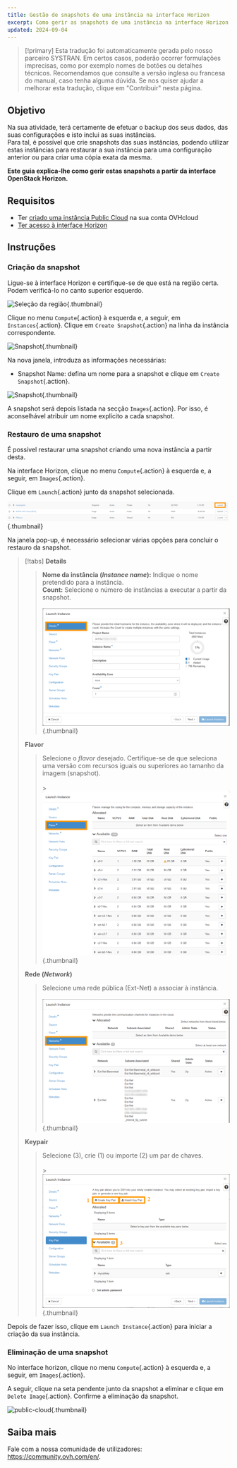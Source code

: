 ```yaml
---
title: Gestão de snapshots de uma instância na interface Horizon
excerpt: Como gerir as snapshots de uma instância na interface Horizon
updated: 2024-09-04
---
```


> [!primary]
> Esta tradução foi automaticamente gerada pelo nosso parceiro SYSTRAN. Em certos casos, poderão ocorrer formulações imprecisas, como por exemplo nomes de botões ou detalhes técnicos. Recomendamos que consulte a versão inglesa ou francesa do manual, caso tenha alguma dúvida. Se nos quiser ajudar a melhorar esta tradução, clique em "Contribuir" nesta página.
>

## Objetivo

Na sua atividade, terá certamente de efetuar o backup dos seus dados, das suas configurações e isto inclui as suas instâncias.<br>
Para tal, é possível que crie snapshots das suas instâncias, podendo utilizar estas instâncias para restaurar a sua instância para uma configuração anterior ou para criar uma cópia exata da mesma.

**Este guia explica-lhe como gerir estas snapshots a partir da interface OpenStack Horizon.**

## Requisitos

- Ter [criado uma instância Public Cloud](/pages/public_cloud/compute/public-cloud-first-steps) na sua conta OVHcloud
- [Ter acesso à interface Horizon](/pages/public_cloud/compute/introducing_horizon)

## Instruções

### Criação da snapshot

Ligue-se à interface Horizon e certifique-se de que está na região certa. Podem verificá-lo no canto superior esquerdo. 

![Seleção da região](images/region2021.png){.thumbnail}

Clique no menu `Compute`{.action} à esquerda e, a seguir, em `Instances`{.action}. Clique em `Create Snapshot`{.action} na linha da instância correspondente.

![Snapshot](images/createsnapshot.png){.thumbnail}

Na nova janela, introduza as informações necessárias:

* Snapshot Name: defina um nome para a snapshot e clique em `Create Snapshot`{.action}.

![Snapshot](images/createsnapshot2.png){.thumbnail}

A snapshot será depois listada na secção `Images`{.action}. Por isso, é aconselhável atribuir um nome explícito a cada snapshot.

### Restauro de uma snapshot

É possível restaurar uma snapshot criando uma nova instância a partir desta.

Na interface Horizon, clique no menu `Compute`{.action} à esquerda e, a seguir, em `Images`{.action}.

Clique em `Launch`{.action} junto da snapshot selecionada.

![restore snapshot](images/restoresnapshot.png){.thumbnail}

Na janela pop-up, é necessário selecionar várias opções para concluir o restauro da snapshot.

> [!tabs]
> **Details**
>>
>> **Nome da instância (*Instance name*):** Indique o nome pretendido para a instância.<br>
>> **Count:** Selecione o número de instâncias a executar a partir da snapshot.<br><br>
>>![snapshot](images/restoresnapshot1.png){.thumbnail}<br>
>>
> **Flavor**
>>
>> Selecione o *flavor* desejado. Certifique-se de que seleciona uma versão com recursos iguais ou superiores ao tamanho da imagem (snapshot).<br><br>>
>>![network](images/restoresnapshot2.png){.thumbnail}<br>
>>
> **Rede (*Network*)**
>>
>> Selecione uma rede pública (Ext-Net) a associar à instância.<br><br>
>>![network](images/restoresnapshot3.png){.thumbnail}<br>
>>
> **Keypair**
>>
>> Selecione (3), crie (1) ou importe (2) um par de chaves.<br><br>>
>>![network](images/restoresnapshot4.png){.thumbnail}<br>
>>

Depois de fazer isso, clique em `Launch Instance`{.action} para iniciar a criação da sua instância.

### Eliminação de uma snapshot

No interface horizon, clique no menu `Compute`{.action} à esquerda e, a seguir, em `Images`{.action}.

A seguir, clique na seta pendente junto da snapshot a eliminar e clique em `Delete Image`{.action}. Confirme a eliminação da snapshot.

![public-cloud](images/deletesnapshot.png){.thumbnail}

## Saiba mais

Fale com a nossa comunidade de utilizadores: <https://community.ovh.com/en/>.
